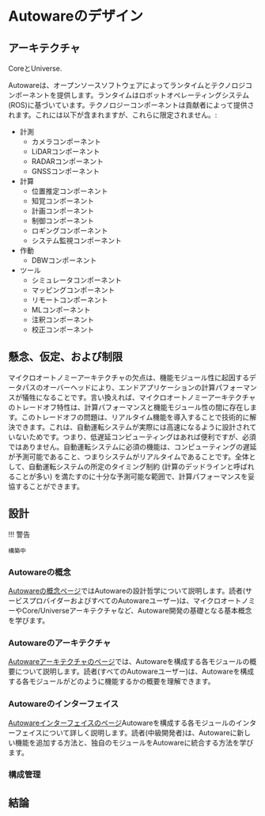 # Autowareのデザイン

## アーキテクチャ

CoreとUniverse.

Autowareは、オープンソースソフトウェアによってランタイムとテクノロジコンポーネントを提供します。ランタイムはロボットオペレーティングシステム(ROS)に基づいています。テクノロジーコンポーネントは貢献者によって提供されます。これには以下が含まれますが、これらに限定されません。:

- 計測
  - カメラコンポーネント
  - LiDARコンポーネント
  - RADARコンポーネント
  - GNSSコンポーネント
- 計算
  - 位置推定コンポーネント
  - 知覚コンポーネント
  - 計画コンポーネント
  - 制御コンポーネント
  - ロギングコンポーネント
  - システム監視コンポーネント
- 作動
  - DBWコンポーネント
- ツール
  - シミュレータコンポーネント
  - マッピングコンポーネント
  - リモートコンポーネント
  - MLコンポーネント
  - 注釈コンポーネント
  - 校正コンポーネント

## 懸念、仮定、および制限

マイクロオートノミーアーキテクチャの欠点は、機能モジュール性に起因するデータパスのオーバーヘッドにより、エンドアプリケーションの計算パフォーマンスが犠牲になることです。言い換えれば、マイクロオートノミーアーキテクチャのトレードオフ特性は、計算パフォーマンスと機能モジュール性の間に存在します。このトレードオフの問題は、リアルタイム機能を導入することで技術的に解決できます。これは、自動運転システムが実際には高速になるように設計されていないためです。つまり、低遅延コンピューティングはあれば便利ですが、必須ではありません。自動運転システムに必須の機能は、コンピューティングの遅延が予測可能であること、つまりシステムがリアルタイムであることです。全体として、自動運転システムの所定のタイミング制約 (計算のデッドラインと呼ばれることが多い) を満たすのに十分な予測可能な範囲で、計算パフォーマンスを妥協することができます。

## 設計

!!! 警告

    構築中

### Autowareの概念

[Autowareの概念ページ](autoware-concepts/index.md)ではAutowareの設計哲学について説明します。読者(サービスプロバイダーおよびすべてのAutowareユーザー)は、マイクロオートノミーやCore/Universeアーキテクチャなど、Autoware開発の基礎となる基本概念を学びます。 

### Autowareのアーキテクチャ

[Autowareアーキテクチャのページ](autoware-architecture/index.md)では、Autowareを構成する各モジュールの概要について説明します。読者(すべてのAutowareユーザー)は、Autowareを構成する各モジュールがどのように機能するかの概要を理解できます。

### Autowareのインターフェイス

[Autowareインターフェイスのページ](autoware-interfaces/index.md)Autowareを構成する各モジュールのインターフェイスについて詳しく説明します。読者(中級開発者)は、Autowareに新しい機能を追加する方法と、独自のモジュールをAutowareに統合する方法を学びます。

### 構成管理

## 結論
